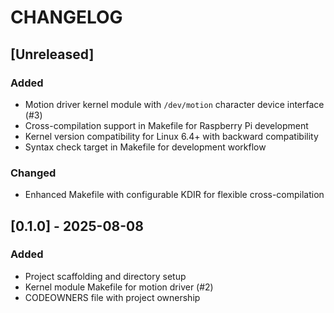# CHANGELOG

## [Unreleased]

### Added
- Motion driver kernel module with `/dev/motion` character device interface (#3)
- Cross-compilation support in Makefile for Raspberry Pi development
- Kernel version compatibility for Linux 6.4+ with backward compatibility
- Syntax check target in Makefile for development workflow

### Changed
- Enhanced Makefile with configurable KDIR for flexible cross-compilation

## [0.1.0] - 2025-08-08
### Added
- Project scaffolding and directory setup
- Kernel module Makefile for motion driver (#2)
- CODEOWNERS file with project ownership
